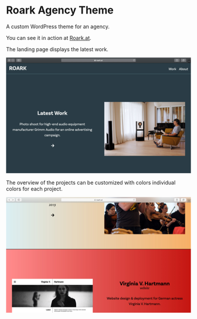 # Roark Agency Theme

A custom WordPress theme for an agency.

You can see it in action at [Roark.at](https://roark.at).

The landing page displays the latest work.

![](/img/main.jpg)

The overview of the projects can be customized with colors individual colors for each project.

![](/img/work.jpg)